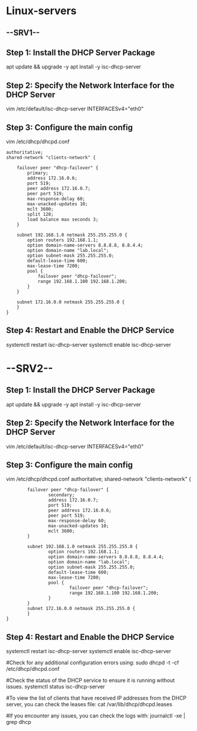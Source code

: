 # Linux-servers
## --SRV1--
## Step 1: Install the DHCP Server Package
apt update && upgrade -y
apt install -y isc-dhcp-server

## Step 2: Specify the Network Interface for the DHCP Server
vim /etc/default/isc-dhcp-server
    INTERFACESv4="eth0"

## Step 3: Configure the main config
vim /etc/dhcp/dhcpd.conf
```shell
authoritative;
shared-network "clients-network" {
    
    failover peer "dhcp-failover" {
        primary;
        address 172.16.0.6;
        port 519;
        peer address 172.16.0.7;
        peer port 519;
        max-response-delay 60;
        max-unacked-updates 10;
        mclt 3600;
        split 128;
        load balance max seconds 3;
    }
        
    subnet 192.168.1.0 netmask 255.255.255.0 {
        option routers 192.168.1.1;
        option domain-name-servers 8.8.8.8, 8.8.4.4;
        option domain-name "lab.local";
        option subnet-mask 255.255.255.0;
        default-lease-time 600;
        max-lease-time 7200;
        pool {
            failover peer "dhcp-failover";
            range 192.168.1.100 192.168.1.200;
        }
    }

    subnet 172.16.0.0 netmask 255.255.255.0 {
    }
}    
```
## Step 4: Restart and Enable the DHCP Service
systemctl restart isc-dhcp-server
systemctl enable isc-dhcp-server

# --SRV2--
## Step 1: Install the DHCP Server Package
apt update && upgrade -y
apt install -y isc-dhcp-server

## Step 2: Specify the Network Interface for the DHCP Server
vim /etc/default/isc-dhcp-server
    INTERFACESv4="eth0"

## Step 3: Configure the main config
vim /etc/dhcp/dhcpd.conf
    authoritative;
    shared-network "clients-network" {
    
            failover peer "dhcp-failover" {
                    secondary;
                    address 172.16.0.7;
                    port 519;
                    peer address 172.16.0.6;
                    peer port 519;
                    max-response-delay 60;
                    max-unacked-updates 10;
                    mclt 3600;
            }
    
            subnet 192.168.1.0 netmask 255.255.255.0 {
                    option routers 192.168.1.1;
                    option domain-name-servers 8.8.8.8, 8.8.4.4;
                    option domain-name "lab.local";
                    option subnet-mask 255.255.255.0;
                    default-lease-time 600;
                    max-lease-time 7200;
                    pool {
                            failover peer "dhcp-failover";
                            range 192.168.1.100 192.168.1.200;
                    }
            }
            subnet 172.16.0.0 netmask 255.255.255.0 {
            }
    }

## Step 4: Restart and Enable the DHCP Service
systemctl restart isc-dhcp-server
systemctl enable isc-dhcp-server

#Check for any additional configuration errors using:
sudo dhcpd -t -cf /etc/dhcp/dhcpd.conf

#Check the status of the DHCP service to ensure it is running without issues.
systemctl status isc-dhcp-server

#To view the list of clients that have received IP addresses from the DHCP server, you can check the leases file:
cat /var/lib/dhcp/dhcpd.leases

#If you encounter any issues, you can check the logs with:
journalctl -xe | grep dhcp
